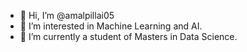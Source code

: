 - 👋 Hi, I’m @amalpillai05
- 👀 I’m interested in Machine Learning and AI.
- 🌱 I’m currently a student of Masters in Data Science.

<!---
amalpillai05/amalpillai05 is a ✨ special ✨ repository because its `README.md` (this file) appears on your GitHub profile.
You can click the Preview link to take a look at your changes.
--->
